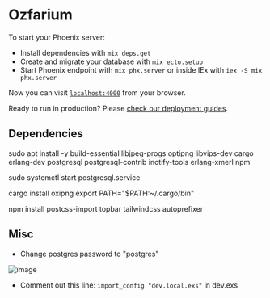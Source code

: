 # Ozfarium

To start your Phoenix server:

  * Install dependencies with `mix deps.get`
  * Create and migrate your database with `mix ecto.setup`
  * Start Phoenix endpoint with `mix phx.server` or inside IEx with `iex -S mix phx.server`

Now you can visit [`localhost:4000`](http://localhost:4000) from your browser.

Ready to run in production? Please [check our deployment guides](https://hexdocs.pm/phoenix/deployment.html).

## Dependencies

sudo apt install -y build-essential libjpeg-progs optipng libvips-dev cargo erlang-dev postgresql postgresql-contrib inotify-tools erlang-xmerl npm

sudo systemctl start postgresql.service

cargo install oxipng
export PATH="$PATH:~/.cargo/bin"

npm install postcss-import topbar tailwindcss autoprefixer

## Misc

* Change postgres password to "postgres"

![image](https://user-images.githubusercontent.com/130615470/232111470-2554ff3a-bd5f-4540-98e0-294845262242.png)

* Comment out this line: `import_config "dev.local.exs"` in dev.exs




